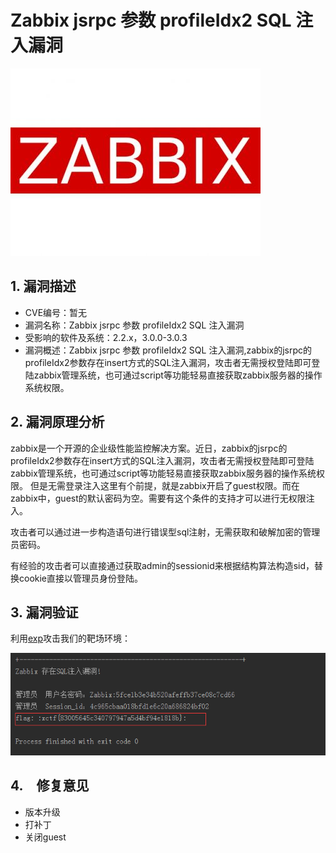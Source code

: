 # Zabbix jsrpc 参数 profileIdx2 SQL 注入漏洞

![](timg.jpg)

## 1. 漏洞描述

* CVE编号：暂无
* 漏洞名称：Zabbix jsrpc 参数 profileIdx2 SQL 注入漏洞
* 受影响的软件及系统：2.2.x，3.0.0-3.0.3
* 漏洞概述：Zabbix jsrpc 参数 profileIdx2 SQL 注入漏洞,zabbix的jsrpc的profileIdx2参数存在insert方式的SQL注入漏洞，攻击者无需授权登陆即可登陆zabbix管理系统，也可通过script等功能轻易直接获取zabbix服务器的操作系统权限。

## 2. 漏洞原理分析

 zabbix是一个开源的企业级性能监控解决方案。近日，zabbix的jsrpc的profileIdx2参数存在insert方式的SQL注入漏洞，攻击者无需授权登陆即可登陆zabbix管理系统，也可通过script等功能轻易直接获取zabbix服务器的操作系统权限。 但是无需登录注入这里有个前提，就是zabbix开启了guest权限。而在zabbix中，guest的默认密码为空。需要有这个条件的支持才可以进行无权限注入。

​        攻击者可以通过进一步构造语句进行错误型sql注射，无需获取和破解加密的管理员密码。

有经验的攻击者可以直接通过获取admin的sessionid来根据结构算法构造sid，替换cookie直接以管理员身份登陆。

## 3. 漏洞验证

利用[exp](exp/zabbix.py)攻击我们的靶场环境：

![](result.png)


## 4.&emsp;修复意见

* 版本升级
* 打补丁
* 关闭guest
